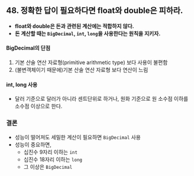 ## 48. 정확한 답이 필요하다면 float와 double은 피하라.

- __float와 double은 돈과 관련된 계산에는 적합하지 않다.__
- __돈 계산할 때는 ```BigDecimal```, ```int```, ```long```을 사용한다는 원칙을 지키자.__

#### BigDecimal의 단점
1. 기본 산술 연산 자료형(primitive arithmetic type) 보다 사용이 불편함
2. (불변객체이기 때문에)기본 산술 연산 자료형 보다 연산이 느림

#### int, long 사용
- 달러 기준으로 달러가 아니라 센트단위로 하거나, 원화 기준으로 원 소수점 이하를 소수점 이상으로 한다.
                             

### 결론
- 성능이 떨어져도 세밀한 계산이 필요하면 ```BigDecimal``` 사용
- 성능이 중요하면,
  - 십진수 9자리 이하는 ```int```
  - 십진수 18자리 이하는 ```long```
  - 그 이상은 ```BigDecimal```